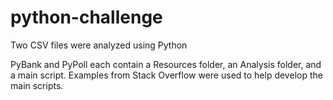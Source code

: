 # python-challenge

Two CSV files were analyzed using Python

PyBank and PyPoll each contain a Resources folder, an Analysis folder, and a main script. Examples from Stack Overflow were used to help develop the main scripts.
